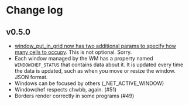# Change log

## v0.5.0

* [window_put_in_grid now has two additional params to specify how many cells to
	occupy](https://github.com/tudurom/windowchef/issues/52). This is not
	optional. Sorry.
* Each window managed by the WM has a property named `WINDOWCHEF_STATUS` that
	contains data about it. It is updated every time the data is updated, such
	as when you move or resize the window. JSON format.
* Windows can be focused by others (_NET_ACTIVE_WINDOW)
* Windowchef respects chwbb, again. (#51)
* Borders render correctly in some programs (#49)
